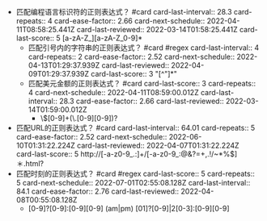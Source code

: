 - 匹配编程语言标识符的正则表达式？ #card
  card-last-interval:: 28.3
  card-repeats:: 4
  card-ease-factor:: 2.66
  card-next-schedule:: 2022-04-11T08:58:25.441Z
  card-last-reviewed:: 2022-03-14T01:58:25.441Z
  card-last-score:: 5
  [a-zA-Z_][a-zA-Z_0-9]*
	- 匹配引号内的字符串的正则表达式？ #card #regex 
	  card-last-interval:: 4
	  card-repeats:: 2
	  card-ease-factor:: 2.52
	  card-next-schedule:: 2022-04-13T01:29:37.939Z
	  card-last-reviewed:: 2022-04-09T01:29:37.939Z
	  card-last-score:: 3
	  "[\^"]*"
	- 匹配美元金额的正则表达式？ #card
	  card-last-score:: 3
	  card-repeats:: 4
	  card-next-schedule:: 2022-04-11T08:59:00.012Z
	  card-last-interval:: 28.3
	  card-ease-factor:: 2.66
	  card-last-reviewed:: 2022-03-14T01:59:00.012Z
		- \\$[0-9]+(\\.[0-9][0-9])?
- 匹配URL的正则表达式？ #card
  card-last-interval:: 64.01
  card-repeats:: 5
  card-ease-factor:: 2.52
  card-next-schedule:: 2022-06-10T01:31:22.224Z
  card-last-reviewed:: 2022-04-07T01:31:22.224Z
  card-last-score:: 5
  http://[-a-z0-9_.:]+/[-a-z0-9_:@&?=+,.!/~*%$]＊\.html?
- 匹配时刻的正则表达式？ #card #regex
  card-last-score:: 5
  card-repeats:: 5
  card-next-schedule:: 2022-07-01T02:55:08.128Z
  card-last-interval:: 84.1
  card-ease-factor:: 2.76
  card-last-reviewed:: 2022-04-08T00:55:08.128Z
	- [0-9]?[0-9]:[0-9][0-9] (am|pm)
	  [01]?[0-9]|2[0-3]:[0-9][0-9]